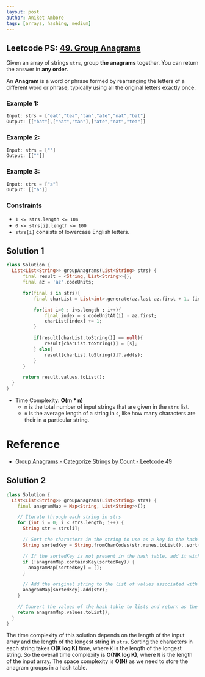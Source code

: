 ```yaml
---
layout: post
author: Aniket Ambore
tags: [arrays, hashing, medium]
---
```


## Leetcode PS: [49. Group Anagrams](https://leetcode.com/problems/group-anagrams/description/)

Given an array of strings `strs`, group **the anagrams** together. You can return the answer in **any order**.

An **Anagram** is a word or phrase formed by rearranging the letters of a different word or phrase, typically using all the original letters exactly once.

### Example 1:

```dart
Input: strs = ["eat","tea","tan","ate","nat","bat"]
Output: [["bat"],["nat","tan"],["ate","eat","tea"]]
```

### Example 2:

```dart
Input: strs = [""]
Output: [[""]]
```

### Example 3:

```dart
Input: strs = ["a"]
Output: [["a"]]
```

### Constraints
- `1 <= strs.length <= 104`
- `0 <= strs[i].length <= 100`
- `strs[i]` consists of lowercase English letters.

## Solution 1

```dart
class Solution {
  List<List<String>> groupAnagrams(List<String> strs) {
      final result = <String, List<String>>{};
      final az = 'az'.codeUnits;

      for(final s in strs){
          final charList = List<int>.generate(az.last-az.first + 1, (index) => 0);

          for(int i=0 ; i<s.length ; i++){
              final index = s.codeUnitAt(i) - az.first;
              charList[index] += 1;
          }

          if(result[charList.toString()] == null){
              result[charList.toString()] = [s];
          } else{
              result[charList.toString()]?.add(s);
          }
      }

      return result.values.toList();
  }
}
```

- Time Complexity: **O(m * n)**
    - `m` is the total number of input strings that are given in the `strs` list.
    - `n` is the average length of a string in `s`, like how many characters are their in a particular string.

# Reference
- [Group Anagrams - Categorize Strings by Count - Leetcode 49](https://www.youtube.com/watch?v=vzdNOK2oB2E)

## Solution 2

```dart
class Solution {
  List<List<String>> groupAnagrams(List<String> strs) {
    final anagramMap = Map<String, List<String>>();

    // Iterate through each string in strs
    for (int i = 0; i < strs.length; i++) {
      String str = strs[i];

      // Sort the characters in the string to use as a key in the hash table
      String sortedKey = String.fromCharCodes(str.runes.toList()..sort());

      // If the sortedKey is not present in the hash table, add it with an empty list as the value
      if (!anagramMap.containsKey(sortedKey)) {
        anagramMap[sortedKey] = [];
      }

      // Add the original string to the list of values associated with the sortedKey
      anagramMap[sortedKey].add(str);
    }

    // Convert the values of the hash table to lists and return as the final result
    return anagramMap.values.toList();
  }
}
```

The time complexity of this solution depends on the length of the input array and the length of the longest string in `strs`. Sorting the characters in each string takes **O(K log K)** time, where `K` is the length of the longest string. So the overall time complexity is **O(NK log K)**, where `N` is the length of the input array. The space complexity is **O(N)** as we need to store the anagram groups in a hash table.